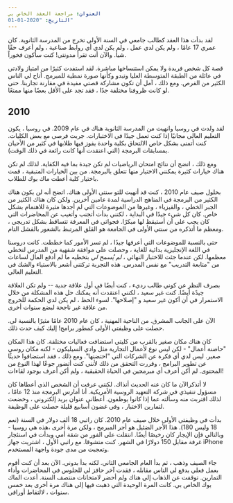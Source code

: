 ```yaml
---
العنوان: مراجعة العقد الخاص بي
التاريخ: "2020-01-01"
---
```


لقد بدأت هذا العقد كطالب جامعي في السنة الأولى تخرج من المدرسة الثانوية. كان عمري 17 عامًا ، ولم يكن لدي عمل ، ولم يكن لدي أي روابط صناعية ، ولم أعرف حقًا شيأ. والآن أنت تقرأ مدونتي! كنت سأكون فخوراً.

قصة كل شخص فريدة ولا يمكن استنساخها مباشرة. لقد استفدت كثيرًا من امتياز ولادتي في عائلة من الطبقة المتوسطة العليا وتبدو وكأنها صورة نمطية للمبرمج. أتاح لي الناس الكثير من الفرص. ومع ذلك ، آمل أن تكون مشاركة قصتي مفيدة في مقارنة تجاربنا. حتى لو كانت ظروفنا مختلفة جدًا ، فقد تجد على الأقل بعضًا منها ممتعًا.

## 2010

لقد ولدت في روسيا وانهيت من المدرسة الثانوية هناك في عام 2009. في روسيا ، يكون التعليم العالي مجانيًا إذا كنت تعمل جيدًا في الاختبارات. جربت فرصي مع بعض الكليات. كنت أتمنى بشكل خاص الالتحاق بكلية واحدة يفوز فيها طلابها في كثير من الأحيان بمسابقات البرمجة (التي اعتقدت أنها كانت رائعة في ذلك الوقت).

ومع ذلك ، اتضح أن نتائج امتحان الرياضيات لم تكن جيدة بما فيه الكفاية. لذلك لم تكن هناك خيارات كثيرة يمكنني الاختيار منها تتعلق بالبرمجة. من بين الخيارات المتبقية ، قمت باختيار كلية أعطت ماك بوك
 للطلاب.
 
 بحلول صيف عام 2010 ، كنت قد أنهيت للتو سنتي الأولى هناك. اتضح أنه لن يكون هناك الكثير من البرمجة في المناهج الدراسية لمدة عامين آخرين. ولكن كان هناك الكثير من الجبر الخطي ، والفيزياء ، وغيرها من الموضوعات التي لم أجدها مثيرة للاهتمام بشكل خاص. كان كل شيء جيدًا في البداية ، لكنني بدأت أتجنب وأتغيب عن المحاضرات التي كان يجب علي أن أستيقظ لها مبكرًا. فجواتي في المعرفة تتساقط بشكل تدريجي ، ومعظم ما أتذكره من سنتي الأولى في الجامعة هو القلق المرتبط بالشعور بالفشل التام.
 
 حتى بالنسبة للموضوعات التي أعرفها جيدًا ، لم تسر الأمور كما خططت. كانت دروسنا في اللغة الإنجليزية بدائية للغاية ، وحصلت على موافقة شفهية من المدرس لتخطي معظمها. لكن عندما جئت للاختبار النهائي ، *لم يُسمح لي* بتخطيه ما لم أدفع المال لساعات من "متابعة التدريب" مع نفس المدرس. هذه التجربة تركتني أشعر بالاستياء والشك في التعليم العالي.
 
 بصرف النظر عن كوني طالب رديء ، كنت أيضًا في أول علاقة جدية -- ولم تكن العلاقة جيدًة أيضًا. كنت غير سعيد ، لكنني اعتقدت أنه يمكنك حل هذه المشكلة من خلال الاستمرار في أن أكون غير سعيد و "إصلاحها". لسوء الحظ ، لم يكن لدي الحكمة للخروج من علاقة غير ناجحة لبضع سنوات أخرى.
 
 الآن على الجانب المشرق. من الناحية المهنية ، كان عام 2010 عامًا مثيرًا بالنسبة لي. حصلت على وظيفتي الأولى كمطور برامج! إليك كيف حدث ذلك.
 
 كان هناك مكان صغير بالقرب من كليتي استضافت فعاليات مختلفة. كان هذا المكان "حاضنة أعمال" - لكن ليس نوع لأعمال التجارية مثل وادي السيليكون  - لكنه مكان روسي صغير. ليس لدي أي فكرة عن الشركات التي "احتضنها". ومع ذلك ، فقد استضافوا حديثًا عن تطوير البرامج ، وقررت التحقق من ذلك لأنني كنت أتضور جوعًا لهذا النوع من المحتوى. لم أكن أعرف أي مبرمجين في الحياة الحقيقية ، ولم أكن أعرف بوجود لقاءات!
 
 لا أتذكرالآن ما كان عنه الحديث أنذاك. لكنني عرفت أن الشخص الذي أعطاها كان مسؤول تنفيذي في شركة التعهيد الروسية الأمريكية. أنا أمارس البرمجة منذ 12 عامًا ، لذلك اقتربت منه وسألته عما إذا كانوا يوظفون. أعطاني عنوان بريد إلكتروني ، وخضعت لتمارين الاختبار ، وفي غضون أسابيع قليلة حصلت على الوظيفة.
 
 بدأت في وظيفتي الأولى خلال صيف عام 2010. كان راتبي 18 ألف دولار في السنة (نعم 18 وليس 180). هذا الأجر الضئيل هو أجر المبرمج ، ولكن مرة أخرى ،هذه هي روسيا - وبالتالي فإن الإيجار كان رخيصًا أيضًا. انتقلت على الفور من شقة أمي وبدأت في استئجار غرفة مقابل 150 دولارًا في الشهر. كنت متشوقا. مع راتبي الأول ، اشتريت جهاز iPhone وتعجبت من مدى جودة واجهة المستخدم.
 
 جاء الصيف وذهب ، ثم بدأ العام الجامعي الثاني. لكنه بدأ بدوني. الآن بعد أن كنت أقوم بعمل فعلي يدفع لي الناس مقابله ، فقدت آخر حافز لي للجلوس في المحاضرات وأداء التمارين. توقفت عن الذهاب إلى هناك ولم أحضر لامتحانات منتصف السنة. أعدت الماك بوك الخاص بي. كانت المرة الوحيدة التي ذهبت فيها إلى هناك مرة أخرى بعد خمس سنوات ، لالتقاط أوراقي.
